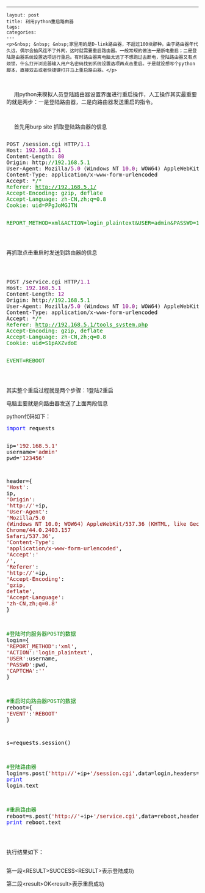 ---
    layout: post
    title: 利用python重启路由器
    tags:
    categories:
    ---
    <p>&nbsp; &nbsp; &nbsp;家里用的是D-link路由器，不超过100块那种。由于路由器年代久远，偶尔会抽风连不了外网，这时就需要重启路由器。一般常规的做法一是断电重启；二是登陆路由器系统设置选项进行重启。有时路由器离电脑太远了不想跑过去断电，登陆路由器又有点烦锁，什么打开浏览器输入用户名密码找到系统设置选项再点击重启。于是就设想写个python脚本，直接双击或者快捷键打开马上重启路由器。</p>
<p>&nbsp; &nbsp; &nbsp;</p>
<p>&nbsp; &nbsp; &nbsp;用python来模拟人员登陆路由器设置界面进行重启操作，人工操作其实最重要的就是两步：一是登陆路由器，二是向路由器发送重启的指令。</p>
<p>&nbsp;</p>
<p>&nbsp; &nbsp; &nbsp;首先用burp site 抓取登陆路由器的信息</p>
<p><img src="/images/blog/725676-20150831113536341-1994460772.jpg" alt="" /></p>
<div class="cnblogs_code">
<pre>POST /session.cgi HTTP/<span style="color: #800080;">1.1</span><span style="color: #000000;">
Host: </span><span style="color: #800080;">192.168</span>.<span style="color: #800080;">5.1</span><span style="color: #000000;">
Content</span>-Length: <span style="color: #800080;">80</span><span style="color: #000000;">
Origin: http:</span><span style="color: #008000;">//</span><span style="color: #008000;">192.168.5.1</span>
User-Agent: Mozilla/<span style="color: #800080;">5.0</span> (Windows NT <span style="color: #800080;">10.0</span>; WOW64) AppleWebKit/<span style="color: #800080;">537.36</span> (KHTML, like Gecko) Chrome/<span style="color: #800080;">44.0</span>.<span style="color: #800080;">2403.157</span> Safari/<span style="color: #800080;">537.36</span><span style="color: #000000;">
Content</span>-Type: application/x-www-form-<span style="color: #000000;">urlencoded
Accept: </span>*<span style="color: #008000;">/*</span><span style="color: #008000;">
Referer: </span><span style="color: #008000; text-decoration: underline;">http://192.168.5.1/</span><span style="color: #008000;">
Accept-Encoding: gzip, deflate
Accept-Language: zh-CN,zh;q=0.8
Cookie: uid=PPgJoMGJTN

REPORT_METHOD=xml&amp;ACTION=login_plaintext&amp;USER=admin&amp;PASSWD=123456&amp;CAPTCHA=</span></pre>
</div>
<p>&nbsp;</p>
<p>再抓取点击重启时发送到路由器的信息</p>
<p><img src="/images/blog/725676-20150831113848481-1531127737.jpg" alt="" /></p>
<p>&nbsp;</p>
<div class="cnblogs_code">
<pre>POST /service.cgi HTTP/<span style="color: #800080;">1.1</span><span style="color: #000000;">
Host: </span><span style="color: #800080;">192.168</span>.<span style="color: #800080;">5.1</span><span style="color: #000000;">
Content</span>-Length: <span style="color: #800080;">12</span><span style="color: #000000;">
Origin: http:</span><span style="color: #008000;">//</span><span style="color: #008000;">192.168.5.1</span>
User-Agent: Mozilla/<span style="color: #800080;">5.0</span> (Windows NT <span style="color: #800080;">10.0</span>; WOW64) AppleWebKit/<span style="color: #800080;">537.36</span> (KHTML, like Gecko) Chrome/<span style="color: #800080;">44.0</span>.<span style="color: #800080;">2403.157</span> Safari/<span style="color: #800080;">537.36</span><span style="color: #000000;">
Content</span>-Type: application/x-www-form-<span style="color: #000000;">urlencoded
Accept: </span>*<span style="color: #008000;">/*</span><span style="color: #008000;">
Referer: </span><span style="color: #008000; text-decoration: underline;">http://192.168.5.1/tools_system.php</span><span style="color: #008000;">
Accept-Encoding: gzip, deflate
Accept-Language: zh-CN,zh;q=0.8
Cookie: uid=S1pAXZvdoE

EVENT=REBOOT</span></pre>
</div>
<p>&nbsp;</p>
<p>其实整个重启过程就是两个步骤：1登陆2重启</p>
<p>电脑主要就是向路由器发送了上面两段信息</p>
<p>python代码如下：</p>
<div class="cnblogs_code">
<pre><span style="color: #0000ff;">import</span><span style="color: #000000;"> requests

ip</span>=<span style="color: #800000;">'</span><span style="color: #800000;">192.168.5.1</span><span style="color: #800000;">'</span><span style="color: #000000;"> 
username</span>=<span style="color: #800000;">'</span><span style="color: #800000;">admin</span><span style="color: #800000;">'</span><span style="color: #000000;">
pwd</span>=<span style="color: #800000;">'</span><span style="color: #800000;">123456</span><span style="color: #800000;">'</span><span style="color: #000000;">

header</span>=<span style="color: #000000;">{
</span><span style="color: #800000;">'</span><span style="color: #800000;">Host</span><span style="color: #800000;">'</span><span style="color: #000000;">: ip,
</span><span style="color: #800000;">'</span><span style="color: #800000;">Origin</span><span style="color: #800000;">'</span>: <span style="color: #800000;">'</span><span style="color: #800000;">http://</span><span style="color: #800000;">'</span>+<span style="color: #000000;">ip,
</span><span style="color: #800000;">'</span><span style="color: #800000;">User-Agent</span><span style="color: #800000;">'</span>: <span style="color: #800000;">'</span><span style="color: #800000;">Mozilla/5.0 (Windows NT 10.0; WOW64) AppleWebKit/537.36 (KHTML, like Gecko) Chrome/44.0.2403.157 Safari/537.36</span><span style="color: #800000;">'</span><span style="color: #000000;">,
</span><span style="color: #800000;">'</span><span style="color: #800000;">Content-Type</span><span style="color: #800000;">'</span>: <span style="color: #800000;">'</span><span style="color: #800000;">application/x-www-form-urlencoded</span><span style="color: #800000;">'</span><span style="color: #000000;">,
</span><span style="color: #800000;">'</span><span style="color: #800000;">Accept</span><span style="color: #800000;">'</span>:<span style="color: #800000;">'</span><span style="color: #800000;"> */*</span><span style="color: #800000;">'</span><span style="color: #000000;">,
</span><span style="color: #800000;">'</span><span style="color: #800000;">Referer</span><span style="color: #800000;">'</span>: <span style="color: #800000;">'</span><span style="color: #800000;">http://</span><span style="color: #800000;">'</span>+<span style="color: #000000;">ip,
</span><span style="color: #800000;">'</span><span style="color: #800000;">Accept-Encoding</span><span style="color: #800000;">'</span>: <span style="color: #800000;">'</span><span style="color: #800000;">gzip, deflate</span><span style="color: #800000;">'</span><span style="color: #000000;">,
</span><span style="color: #800000;">'</span><span style="color: #800000;">Accept-Language</span><span style="color: #800000;">'</span>: <span style="color: #800000;">'</span><span style="color: #800000;">zh-CN,zh;q=0.8</span><span style="color: #800000;">'</span><span style="color: #000000;">
}

</span><span style="color: #008000;">#</span><span style="color: #008000;">登陆时向服务器POST的数据</span>
login=<span style="color: #000000;">{
</span><span style="color: #800000;">'</span><span style="color: #800000;">REPORT_METHOD</span><span style="color: #800000;">'</span>:<span style="color: #800000;">'</span><span style="color: #800000;">xml</span><span style="color: #800000;">'</span><span style="color: #000000;">,
</span><span style="color: #800000;">'</span><span style="color: #800000;">ACTION</span><span style="color: #800000;">'</span>:<span style="color: #800000;">'</span><span style="color: #800000;">login_plaintext</span><span style="color: #800000;">'</span><span style="color: #000000;">,
</span><span style="color: #800000;">'</span><span style="color: #800000;">USER</span><span style="color: #800000;">'</span><span style="color: #000000;">:username,
</span><span style="color: #800000;">'</span><span style="color: #800000;">PASSWD</span><span style="color: #800000;">'</span><span style="color: #000000;">:pwd,
</span><span style="color: #800000;">'</span><span style="color: #800000;">CAPTCHA</span><span style="color: #800000;">'</span>:<span style="color: #800000;">''</span><span style="color: #000000;">
}


</span><span style="color: #008000;">#</span><span style="color: #008000;">重启时向路由器POST的数据</span>
reboot=<span style="color: #000000;">{
</span><span style="color: #800000;">'</span><span style="color: #800000;">EVENT</span><span style="color: #800000;">'</span>:<span style="color: #800000;">'</span><span style="color: #800000;">REBOOT</span><span style="color: #800000;">'</span><span style="color: #000000;">
}

s</span>=<span style="color: #000000;">requests.session()

</span><span style="color: #008000;">#</span><span style="color: #008000;">登陆路由器</span>
login=s.post(<span style="color: #800000;">'</span><span style="color: #800000;">http://</span><span style="color: #800000;">'</span>+ip+<span style="color: #800000;">'</span><span style="color: #800000;">/session.cgi</span><span style="color: #800000;">'</span>,data=login,headers=<span style="color: #000000;">header)
</span><span style="color: #0000ff;">print</span><span style="color: #000000;"> login.text

</span><span style="color: #008000;">#</span><span style="color: #008000;">重启路由器</span>
reboot=s.post(<span style="color: #800000;">'</span><span style="color: #800000;">http://</span><span style="color: #800000;">'</span>+ip+<span style="color: #800000;">'</span><span style="color: #800000;">/service.cgi</span><span style="color: #800000;">'</span>,data=reboot,headers=<span style="color: #000000;">header)
</span><span style="color: #0000ff;">print</span> reboot.text</pre>
</div>
<p>&nbsp;</p>
<p><span style="line-height: 1.5;">执行结果如下：</span></p>
<p><img src="/images/blog/725676-20150831114158935-1297535176.jpg" alt="" /></p>
<p>第一段&lt;RESULT&gt;SUCCESS&lt;RESULT&gt;表示登陆成功</p>
<p>第二段&lt;result&gt;OK&lt;result&gt;表示重启成功</p>
<p>&nbsp;</p>
    

